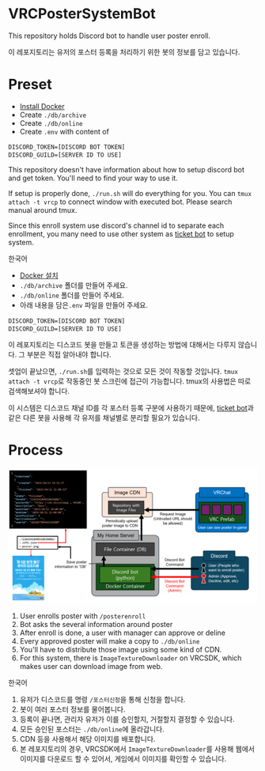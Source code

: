 # VRCPosterSystemBot

This repository holds Discord bot to handle user poster enroll.

이 레포지토리는 유저의 포스터 등록을 처리하기 위한 봇의 정보를 담고 있습니다.

# Preset

- [Install Docker](https://docs.docker.com/get-started/)
- Create `./db/archive`
- Create `./db/online`
- Create `.env` with content of
```
DISCORD_TOKEN=[DISCORD BOT TOKEN]
DISCORD_GUILD=[SERVER ID TO USE]
```
This repository doesn't have information about how to setup discord bot and get token. You'll need to find your way to use it.

If setup is properly done, `./run.sh` will do everything for you. You can `tmux attach -t vrcp` to connect window with executed bot. Please search manual around tmux.

Since this enroll system use discord's channel id to separate each enrollment, you many need to use other system as [ticket bot](https://tickettool.xyz/) to setup system.

한국어
- [Docker 설치](https://docs.docker.com/get-started/)
- `./db/archive` 폴더를 만들어 주세요.
- `./db/online` 폴더를 만들어 주세요.
- 아래 내용을 담은`.env` 파일을 만들어 주세요.
```
DISCORD_TOKEN=[DISCORD BOT TOKEN]
DISCORD_GUILD=[SERVER ID TO USE]
```
이 레포지토리는 디스코드 봇을 만들고 토큰을 생성하는 방법에 대해서는 다루지 않습니다. 그 부분은 직접 알아내야 합니다.

셋업이 끝났으면, `./run.sh`를 입력하는 것으로 모든 것이 작동할 것입니다. `tmux attach -t vrcp`로 작동중인 봇 스크린에 접근이 가능합니다. tmux의 사용법은 따로 검색해보셔야 합니다.

이 시스템은 디스코드 채널 ID를 각 포스터 등록 구분에 사용하기 때문에, [ticket bot](https://tickettool.xyz/)과 같은 다른 봇을 사용해 각 유저를 채널별로 분리할 필요가 있습니다.

# Process
![System Image](imgs/System.png)
1. User enrolls poster with `/posterenroll`
2. Bot asks the several information around poster
3. After enroll is done, a user with manager can approve or deline
4. Every approved poster will make a copy to `./db/online`
5. You'll have to distribute those image using some kind of CDN.
6. For this system, there is `ImageTextureDownloader` on VRCSDK, which makes user can download image from web.

한국어
1. 유저가 디스코드를 명령 `/포스터신청`을 통해 신청을 합니다.
2. 봇이 여러 포스터 정보를 물어봅니다.
3. 등록이 끝나면, 관리자 유저가 이를 승인할지, 거절할지 결정할 수 있습니다.
4. 모든 승인된 포스터는 `./db/online`에 올라갑니다.
5. CDN 등을 사용해서 해당 이미지를 배포합니다.
6. 본 레포지토리의 경우, VRCSDK에서 `ImageTextureDownloader`를 사용해 웹에서 이미지를 다운로드 할 수 있어서, 게임에서 이미지를 확인할 수 있습니다.
